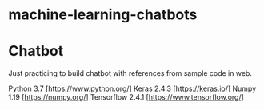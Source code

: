 # machine-learning-chatbots

# Chatbot

Just practicing to build chatbot with references from sample code in web.

  Python 3.7 [https://www.python.org/]
  Keras 2.4.3 [https://keras.io/]
  Numpy 1.19 [https://numpy.org/]
  Tensorflow 2.4.1 [https://www.tensorflow.org/]
  
